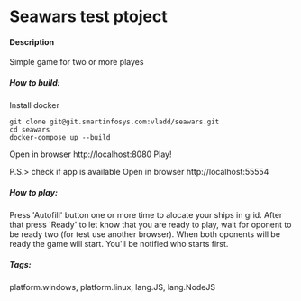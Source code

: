 # Seawars test ptoject

#### Description
Simple game for two or more playes


##### How to build:
Install docker
```
git clone git@git.smartinfosys.com:vladd/seawars.git
cd seawars
docker-compose up --build
```
Open in browser http://localhost:8080
Play!

P.S.> check if app is available Open in browser http://localhost:55554


##### How to play:

Press 'Autofill' button one or more time to alocate your ships in grid. After that press 'Ready' to let know that you are ready to play, wait for oponent to be ready two (for test use another browser).
When both oponents will be ready the game will start. You'll be notified who starts first.


##### Tags:

platform.windows, platform.linux, lang.JS, lang.NodeJS

